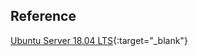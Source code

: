 ## Reference

[Ubuntu Server 18.04 LTS](https://help.ubuntu.com/18.04/serverguide/index.html){:target="_blank"}